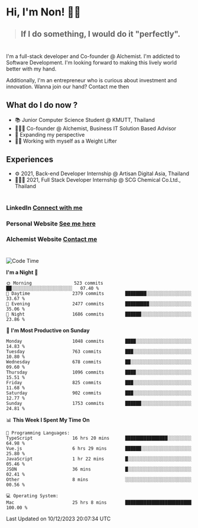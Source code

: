 # Hi, I'm Non! 🖐🏻

> ## If I do something, I would do it "perfectly".

#

I'm a full-stack developer and Co-founder @ Alchemist. I'm addicted to Software Development. I'm looking forward to making this lively world better with my hand.

Additionally, I'm an entrepreneur who is curious about investment and innovation. Wanna join our hand? Contact me then

## What do I do now ?

- 📚 Junior Computer Science Student @ KMUTT, Thailand
- 🧑🏻‍💻 Co-founder @ Alchemist, Business IT Solution Based Advisor
- 🌈 Expanding my perspective
- 🏋🏻 Working with myself as a Weight Lifter

## Experiences

- ⚙️ 2021, Back-end Developer Internship @ Artisan Digital Asia, Thailand
- 🧑🏻‍💻 2021, Full Stack Developer Internship @ SCG Chemical Co.Ltd., Thailand

#

### LinkedIn [Connect with me](https://www.linkedin.com/in/non-nontra/)

### Personal Website [See me here](https://nonnontra.com/)

### Alchemist Website [Contact me](https://alchemist-softwarehouse.co/)

#

<!--START_SECTION:waka-->
![Code Time](http://img.shields.io/badge/Code%20Time-3%2C399%20hrs%2058%20mins-blue)

**I'm a Night 🦉** 

```text
🌞 Morning                523 commits         ██░░░░░░░░░░░░░░░░░░░░░░░   07.40 % 
🌆 Daytime                2379 commits        ████████░░░░░░░░░░░░░░░░░   33.67 % 
🌃 Evening                2477 commits        █████████░░░░░░░░░░░░░░░░   35.06 % 
🌙 Night                  1686 commits        ██████░░░░░░░░░░░░░░░░░░░   23.86 % 
```
📅 **I'm Most Productive on Sunday** 

```text
Monday                   1048 commits        ████░░░░░░░░░░░░░░░░░░░░░   14.83 % 
Tuesday                  763 commits         ███░░░░░░░░░░░░░░░░░░░░░░   10.80 % 
Wednesday                678 commits         ██░░░░░░░░░░░░░░░░░░░░░░░   09.60 % 
Thursday                 1096 commits        ████░░░░░░░░░░░░░░░░░░░░░   15.51 % 
Friday                   825 commits         ███░░░░░░░░░░░░░░░░░░░░░░   11.68 % 
Saturday                 902 commits         ███░░░░░░░░░░░░░░░░░░░░░░   12.77 % 
Sunday                   1753 commits        ██████░░░░░░░░░░░░░░░░░░░   24.81 % 
```


📊 **This Week I Spent My Time On** 

```text
💬 Programming Languages: 
TypeScript               16 hrs 20 mins      ████████████████░░░░░░░░░   64.98 % 
Vue.js                   6 hrs 29 mins       ██████░░░░░░░░░░░░░░░░░░░   25.80 % 
JavaScript               1 hr 22 mins        █░░░░░░░░░░░░░░░░░░░░░░░░   05.46 % 
JSON                     36 mins             █░░░░░░░░░░░░░░░░░░░░░░░░   02.41 % 
Other                    8 mins              ░░░░░░░░░░░░░░░░░░░░░░░░░   00.56 % 

💻 Operating System: 
Mac                      25 hrs 8 mins       █████████████████████████   100.00 % 
```


 Last Updated on 10/12/2023 20:07:34 UTC
<!--END_SECTION:waka-->
